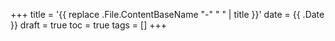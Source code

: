 +++
title = '{{ replace .File.ContentBaseName "-" " " | title }}'
date = {{ .Date }}
draft = true
toc = true
tags = []
+++

